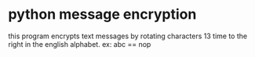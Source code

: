 # python message encryption 
this program encrypts text messages by rotating characters 13 time to the right in the english alphabet.
ex: abc == nop
